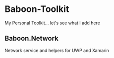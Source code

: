 # Baboon-Toolkit
My Personal Toolkit... let's see what I add here


## Baboon.Network
Network service and helpers for UWP and Xamarin
